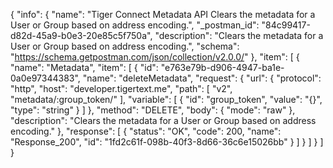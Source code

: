 {
  "info": {
    "name": "Tiger Connect Metadata API Clears the metadata for a User or Group based on address encoding.",
    "_postman_id": "84c99417-d82d-45a9-b0e3-20e85c5f750a",
    "description": "Clears the metadata for a User or Group based on address encoding.",
    "schema": "https://schema.getpostman.com/json/collection/v2.0.0/"
  },
  "item": [
    {
      "name": "Metadata",
      "item": [
        {
          "id": "e763e79b-d906-4947-ba1e-0a0e97344383",
          "name": "deleteMetadata",
          "request": {
            "url": {
              "protocol": "http",
              "host": "developer.tigertext.me",
              "path": [
                "v2",
                "metadata/:group_token/"
              ],
              "variable": [
                {
                  "id": "group_token",
                  "value": "{}",
                  "type": "string"
                }
              ]
            },
            "method": "DELETE",
            "body": {
              "mode": "raw"
            },
            "description": "Clears the metadata for a User or Group based on address encoding."
          },
          "response": [
            {
              "status": "OK",
              "code": 200,
              "name": "Response_200",
              "id": "1fd2c61f-098b-40f3-8d66-36c6e15026bb"
            }
          ]
        }
      ]
    }
  ]
}